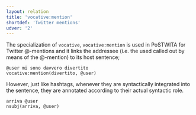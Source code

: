```yaml
---
layout: relation
title: 'vocative:mention'
shortdef: 'Twitter mentions'
udver: '2'
---
```


The specialization of `vocative`, `vocative:mention` is used in PoSTWITA for Twitter @-mentions and it links the addressee (i.e. the used called out by means of the @-mention) to its host sentence;

~~~ sdparse
@user mi sono davvero divertito 
vocative:mention(divertito, @user)
~~~

However, just like hashtags, whenever they are syntactically integrated into the sentence, they are annotated according to their actual syntactic role.


~~~ sdparse
arriva @user
nsubj(arriva, @user)
~~~
<!-- Interlanguage links updated Út 9. května 2023, 20:04:34 CEST -->
